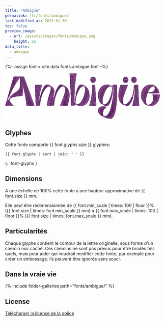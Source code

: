 ```yaml
---
title: "Ambigüe"
permalink: /fr/fonts/ambigue/
last_modified_at: 2025-01-30
toc: false
preview_image:
  - url: /assets/images/fonts/ambigue.png
    height: 26
data_title:
  - ambigue
---
```

{%- assign font = site.data.fonts.ambigue.font -%}

![Ambigue](/assets/images/fonts/ambigue.png)

## Glyphes

Cette fonte comporte  {{ font.glyphs.size }} glyphes:

```
{{ font.glyphs | sort | join: ' ' }}
```
{: .font-glyphs }

## Dimensions

A une échelle de  100% cette fonte a une hauteur approximative de  {{ font.size }} mm. 

Elle peut être redimensionnée  de {{ font.min_scale | times: 100 | floor }}% ({{ font.size | times: font.min_scale }} mm)
à {{ font.max_scale | times: 100 | floor }}% ({{ font.size | times: font.max_scale }} mm).

## Particularités

Chaque glyphe contient le contour de la lettre originelle, sous forme d'un chemin noir caché. Ces chemins ne sont pas prévus pour être brodés tels quels, mais pour aider qui voudrait modifier cette fonte, par exemple pour créer un embossage. Ils peuvent être ignorés sans souci.

## Dans la vraie vie 

{% include folder-galleries path="fonts/ambigue/" %}

## License

[Télécharger la license de la police](https://github.com/inkstitch/inkstitch/tree/main/fonts/ambigue/LICENSE)
